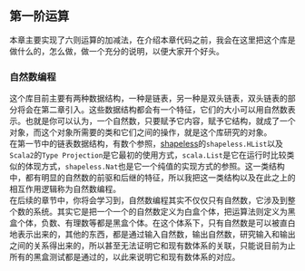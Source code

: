 ## 第一阶运算
本章主要实现了六则运算的加减法，在介绍本章代码之前，我会在这里把这个库是做什么的，怎么做，做一个充分的说明，以便大家开个好头。

### 自然数编程
这个库目前主要有两种数据结构，一种是链表，另一种是双头链表，双头链表的部分将会在第二章引入。这些数据结构都会有一个特征，它们的大小可以用自然数表示。也就是你可以认为，一个自然数，只要赋予它内容，赋予它结构，就成了一个对象，而这个对象所需要的类和它们之间的操作，就是这个库研究的对象。  
在第一节中的链表数据结构，有数个参照，[shapeless](https://github.com/milessabin/shapeless)的`shapeless.HList`以及`Scala2`的`Type Projection`是它最初的使用方式，`scala.List`是它在运行时比较类似的体现方式，`shapeless.Nat`也是它一个纯值的实现方式的参照。这一类结构中，都有明显的自然数的前驱和后继的特征，所以我把这一类结构以及在此之上的相互作用逻辑称为自然数编程。  
在后续的章节中，你将会学习到，自然数编程其实不仅仅只有自然数，它涉及到整个数的系统。其实它是把一个一个的自然数定义为白盒个体，把运算法则定义为黑盒个体，负数、有理数等都是黑盒个体。在这个体系下，只有自然数是可以被直白地表示出来的，其他的东西，都是通过输入自然数，输出自然数，研究输入和输出之间的关系得出来的，所以甚至无法证明它和现有数体系的关联，只能说目前为止所有的黑盒测试都是通过的，以此来说明它和现有数体系的对应。